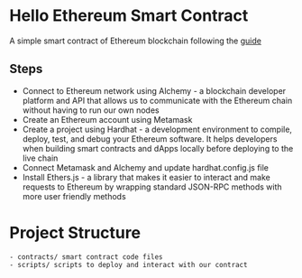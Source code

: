 # Hello Ethereum Smart Contract
A simple smart contract of Ethereum blockchain following the [guide](https://ethereum.org/en/developers/tutorials/hello-world-smart-contract)

## Steps
- Connect to Ethereum network using Alchemy - a blockchain developer platform and API that allows us to communicate with the Ethereum chain without having to run our own nodes
- Create an Ethereum account using Metamask
- Create a project using Hardhat - a development environment to compile, deploy, test, and debug your Ethereum software. It helps developers when building smart contracts and dApps locally before deploying to the live chain
- Connect Metamask and Alchemy and update hardhat.config.js file
- Install Ethers.js - a library that makes it easier to interact and make requests to Ethereum by wrapping standard JSON-RPC methods with more user friendly methods


# Project Structure
```
- contracts/ smart contract code files
- scripts/ scripts to deploy and interact with our contract
```

